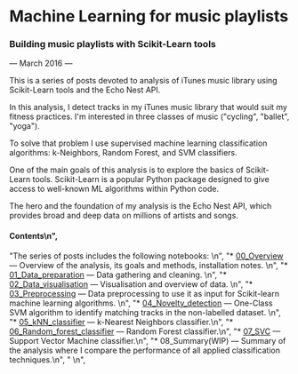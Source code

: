 # Machine Learning for music playlists
### Building music playlists with Scikit-Learn tools
— March 2016 —

This is a series of posts devoted to analysis of iTunes music library using Scikit-Learn tools and the Echo Nest API.

In this analysis, I detect tracks in my iTunes music library that would suit my fitness practices. I'm interested in three classes of music ("cycling", "ballet", "yoga").

To solve that problem I use supervised machine learning classification algorithms: k-Neighbors, Random Forest, and SVM classifiers.

One of the main goals of this analysis is to explore the basics of Scikit-Learn tools. Scikit-Learn is a popular Python package designed to give access to well-known ML algorithms within Python code. 

The hero and the foundation of my analysis is the Echo Nest API, which provides broad and deep data on millions of artists and songs.

#### Contents\n",
"The series of posts includes the following notebooks:  \n",
"* [00_Overview](https://github.com/Tykovka/itunes-music-analysis/blob/master/00_Overview.ipynb) — Overview of the analysis, its goals and methods, installation notes.  \n",
"* [01_Data_preparation](https://github.com/Tykovka/itunes-music-analysis/blob/master/01_Data_preparation.ipynb) — Data gathering and cleaning.  \n",
"* [02_Data_visualisation](https://github.com/Tykovka/itunes-music-analysis/blob/master/02_Data_Visualisation.ipynb) — Visualisation and overview of data.  \n",
"* [03_Preprocessing](https://github.com/Tykovka/itunes-music-analysis/blob/master/03_Preprocessing.ipynb) — Data preprocessing to use it as input for Scikit-learn machine learning algorithms.  \n",
"* [04_Novelty_detection](https://github.com/Tykovka/itunes-music-analysis/blob/master/04_Novelty_detection.ipynb) — One-Class SVM algorithm to identify matching tracks in the non-labelled dataset.  \n",
"* [05_kNN_classifier](https://github.com/Tykovka/itunes-music-analysis/blob/master/05_kNN_classifier.ipynb) — k-Nearest Neighbors classifier.\n",
"* [06_Random_forest_classifier](https://github.com/Tykovka/itunes-music-analysis/blob/master/06_Random_forest_classifier.ipynb) — Random Forest classifier.\n",
"* [07_SVC](https://github.com/Tykovka/itunes-music-analysis/blob/master/07_SVC.ipynb) — Support Vector Machine classifier.\n",
"* 08_Summary(WIP) — Summary of the analysis where I compare the performance of all applied classification techniques.\n",
"  \n",

